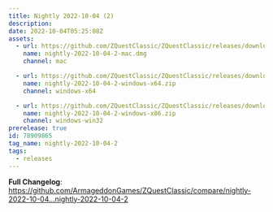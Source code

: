 ```yaml
---
title: Nightly 2022-10-04 (2)
description: 
date: 2022-10-04T05:25:08Z
assets: 
  - url: https://github.com/ZQuestClassic/ZQuestClassic/releases/download/nightly-2022-10-04-2/nightly-2022-10-04-2-mac.dmg
    name: nightly-2022-10-04-2-mac.dmg
    channel: mac

  - url: https://github.com/ZQuestClassic/ZQuestClassic/releases/download/nightly-2022-10-04-2/nightly-2022-10-04-2-windows-x64.zip
    name: nightly-2022-10-04-2-windows-x64.zip
    channel: windows-x64

  - url: https://github.com/ZQuestClassic/ZQuestClassic/releases/download/nightly-2022-10-04-2/nightly-2022-10-04-2-windows-x86.zip
    name: nightly-2022-10-04-2-windows-x86.zip
    channel: windows-win32
prerelease: true
id: 78909865
tag_name: nightly-2022-10-04-2
tags:
  - releases
---
```


**Full Changelog**: https://github.com/ArmageddonGames/ZQuestClassic/compare/nightly-2022-10-04...nightly-2022-10-04-2
